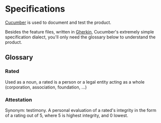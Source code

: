 # Specifications
[Cucumber](https://cucumber.io/) is used to document and test the product.

Besides the feature files, written in [Gherkin](https://cucumber.io/docs/gherkin), Cucumber's extremely simple specification dialect, you'll only need the glossary below to understand the product.
## Glossary
### Rated
Used as a noun, a rated is a person or a legal entity acting as a whole (corporation, association, foundation, ...)
### Attestation
Synonym: testimony. A personal evaluation of a rated's integrity in the form of a rating out of 5, where 5 is highest integrity, and 0 lowest.